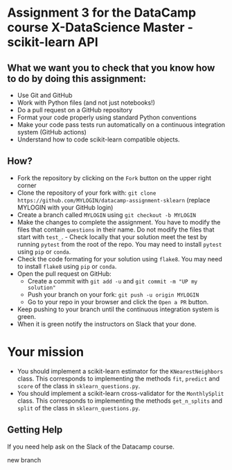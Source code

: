 # Assignment 3 for the DataCamp course X-DataScience Master - scikit-learn API

## What we want you to check that you know how to do by doing this assignment:

  - Use Git and GitHub
  - Work with Python files (and not just notebooks!)
  - Do a pull request on a GitHub repository
  - Format your code properly using standard Python conventions
  - Make your code pass tests run automatically on a continuous integration system (GitHub actions)
  - Understand how to code scikit-learn compatible objects.

## How?

  - Fork the repository by clicking on the `Fork` button on the upper right corner
  - Clone the repository of your fork with: `git clone https://github.com/MYLOGIN/datacamp-assignment-sklearn` (replace MYLOGIN with your GitHub login)
  - Create a branch called `MYLOGIN` using `git checkout -b MYLOGIN`
  - Make the changes to complete the assignment. You have to modify the files that contain `questions` in their name. Do not modify the files that start with `test_`.  - Check locally that your solution meet the test by running `pytest` from the root of the repo. You may need to install `pytest` using `pip` or `conda`.
  - Check the code formating for your solution using `flake8`. You may need to install `flake8` using `pip` or `conda`.
  - Open the pull request on GitHub:
     - Create a commit with `git add -u` and `git commit -m "UP my solution"`
     - Push your branch on your fork: `git push -u origin MYLOGIN`
     - Go to your repo in your browser and click the `Open a PR` button.
  - Keep pushing to your branch until the continuous integration system is green.
  - When it is green notify the instructors on Slack that your done.

# Your mission

- You should implement a scikit-learn estimator for the `KNearestNeighbors` class. This corresponds to implementing the methods `fit`, `predict` and `score` of the class in `sklearn_questions.py`.
- You should implement a scikit-learn cross-validator for the `MonthlySplit` class. This corresponds to implementing the methods `get_n_splits` and `split` of the class in `sklearn_questions.py`.

## Getting Help

If you need help ask on the Slack of the Datacamp course.

new branch